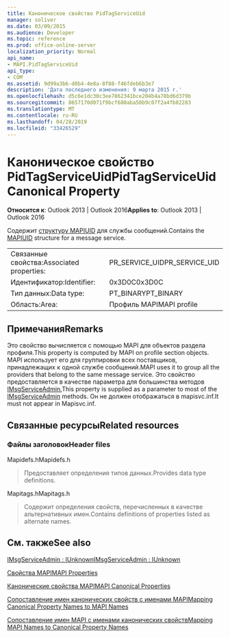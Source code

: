 ```yaml
---
title: Каноническое свойство PidTagServiceUid
manager: soliver
ms.date: 03/09/2015
ms.audience: Developer
ms.topic: reference
ms.prod: office-online-server
localization_priority: Normal
api_name:
- MAPI.PidTagServiceUid
api_type:
- COM
ms.assetid: 9d99a3b6-d0b4-4e8a-8f08-f46fdeb6b3e7
description: 'Дата последнего изменения: 9 марта 2015 г.'
ms.openlocfilehash: d5c6e1dc30c3ee7862341bce204b4a78bd6d379b
ms.sourcegitcommit: 8657170d071f9bcf680aba50b9c07f2a4fb82283
ms.translationtype: MT
ms.contentlocale: ru-RU
ms.lasthandoff: 04/28/2019
ms.locfileid: "33426529"
---
```

# <a name="pidtagserviceuid-canonical-property"></a><span data-ttu-id="97c79-103">Каноническое свойство PidTagServiceUid</span><span class="sxs-lookup"><span data-stu-id="97c79-103">PidTagServiceUid Canonical Property</span></span>

  
  
<span data-ttu-id="97c79-104">**Относится к**: Outlook 2013 | Outlook 2016</span><span class="sxs-lookup"><span data-stu-id="97c79-104">**Applies to**: Outlook 2013 | Outlook 2016</span></span> 
  
<span data-ttu-id="97c79-105">Содержит [структуру MAPIUID](mapiuid.md) для службы сообщений.</span><span class="sxs-lookup"><span data-stu-id="97c79-105">Contains the [MAPIUID](mapiuid.md) structure for a message service.</span></span> 
  
|||
|:-----|:-----|
|<span data-ttu-id="97c79-106">Связанные свойства:</span><span class="sxs-lookup"><span data-stu-id="97c79-106">Associated properties:</span></span>  <br/> |<span data-ttu-id="97c79-107">PR_SERVICE_UID</span><span class="sxs-lookup"><span data-stu-id="97c79-107">PR_SERVICE_UID</span></span>  <br/> |
|<span data-ttu-id="97c79-108">Идентификатор:</span><span class="sxs-lookup"><span data-stu-id="97c79-108">Identifier:</span></span>  <br/> |<span data-ttu-id="97c79-109">0x3D0C</span><span class="sxs-lookup"><span data-stu-id="97c79-109">0x3D0C</span></span>  <br/> |
|<span data-ttu-id="97c79-110">Тип данных:</span><span class="sxs-lookup"><span data-stu-id="97c79-110">Data type:</span></span>  <br/> |<span data-ttu-id="97c79-111">PT_BINARY</span><span class="sxs-lookup"><span data-stu-id="97c79-111">PT_BINARY</span></span>  <br/> |
|<span data-ttu-id="97c79-112">Область:</span><span class="sxs-lookup"><span data-stu-id="97c79-112">Area:</span></span>  <br/> |<span data-ttu-id="97c79-113">Профиль MAPI</span><span class="sxs-lookup"><span data-stu-id="97c79-113">MAPI profile</span></span>  <br/> |
   
## <a name="remarks"></a><span data-ttu-id="97c79-114">Примечания</span><span class="sxs-lookup"><span data-stu-id="97c79-114">Remarks</span></span>

<span data-ttu-id="97c79-115">Это свойство вычисляется с помощью MAPI для объектов раздела профиля.</span><span class="sxs-lookup"><span data-stu-id="97c79-115">This property is computed by MAPI on profile section objects.</span></span> <span data-ttu-id="97c79-116">MAPI использует его для группировки всех поставщиков, принадлежащих к одной службе сообщений.</span><span class="sxs-lookup"><span data-stu-id="97c79-116">MAPI uses it to group all the providers that belong to the same message service.</span></span> <span data-ttu-id="97c79-117">Это свойство предоставляется в качестве параметра для большинства методов [IMsgServiceAdmin.](imsgserviceadminiunknown.md)</span><span class="sxs-lookup"><span data-stu-id="97c79-117">This property is supplied as a parameter to most of the [IMsgServiceAdmin](imsgserviceadminiunknown.md) methods.</span></span> <span data-ttu-id="97c79-118">Он не должен отображаться в mapisvc.inf.</span><span class="sxs-lookup"><span data-stu-id="97c79-118">It must not appear in Mapisvc.inf.</span></span> 
  
## <a name="related-resources"></a><span data-ttu-id="97c79-119">Связанные ресурсы</span><span class="sxs-lookup"><span data-stu-id="97c79-119">Related resources</span></span>

### <a name="header-files"></a><span data-ttu-id="97c79-120">Файлы заголовок</span><span class="sxs-lookup"><span data-stu-id="97c79-120">Header files</span></span>

<span data-ttu-id="97c79-121">Mapidefs.h</span><span class="sxs-lookup"><span data-stu-id="97c79-121">Mapidefs.h</span></span>
  
> <span data-ttu-id="97c79-122">Предоставляет определения типов данных.</span><span class="sxs-lookup"><span data-stu-id="97c79-122">Provides data type definitions.</span></span>
    
<span data-ttu-id="97c79-123">Mapitags.h</span><span class="sxs-lookup"><span data-stu-id="97c79-123">Mapitags.h</span></span>
  
> <span data-ttu-id="97c79-124">Содержит определения свойств, перечисленных в качестве альтернативных имен.</span><span class="sxs-lookup"><span data-stu-id="97c79-124">Contains definitions of properties listed as alternate names.</span></span>
    
## <a name="see-also"></a><span data-ttu-id="97c79-125">См. также</span><span class="sxs-lookup"><span data-stu-id="97c79-125">See also</span></span>



[<span data-ttu-id="97c79-126">IMsgServiceAdmin : IUnknown</span><span class="sxs-lookup"><span data-stu-id="97c79-126">IMsgServiceAdmin : IUnknown</span></span>](imsgserviceadminiunknown.md)


[<span data-ttu-id="97c79-127">Свойства MAPI</span><span class="sxs-lookup"><span data-stu-id="97c79-127">MAPI Properties</span></span>](mapi-properties.md)
  
[<span data-ttu-id="97c79-128">Канонические свойства MAPI</span><span class="sxs-lookup"><span data-stu-id="97c79-128">MAPI Canonical Properties</span></span>](mapi-canonical-properties.md)
  
[<span data-ttu-id="97c79-129">Сопоставление имен канонических свойств с именами MAPI</span><span class="sxs-lookup"><span data-stu-id="97c79-129">Mapping Canonical Property Names to MAPI Names</span></span>](mapping-canonical-property-names-to-mapi-names.md)
  
[<span data-ttu-id="97c79-130">Сопоставление имен MAPI с именами канонических свойств</span><span class="sxs-lookup"><span data-stu-id="97c79-130">Mapping MAPI Names to Canonical Property Names</span></span>](mapping-mapi-names-to-canonical-property-names.md)

